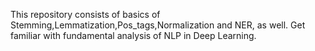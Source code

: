 This repository consists of basics of Stemming,Lemmatization,Pos_tags,Normalization and NER, as well. Get familiar with fundamental analysis of NLP in Deep Learning.
